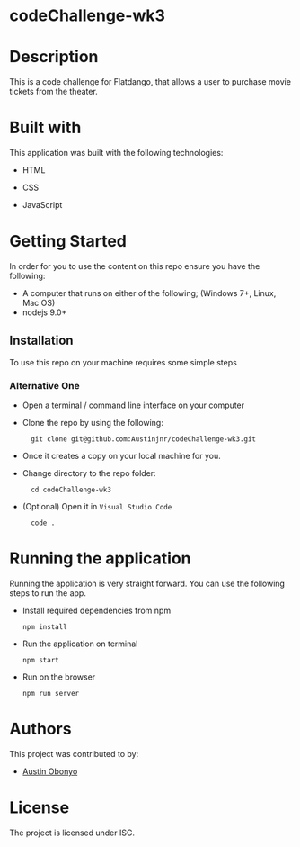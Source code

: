 # codeChallenge-wk3

# Description
This is a code challenge for Flatdango, that allows a user to purchase movie tickets from the theater.

# Built with
This application was built with the following technologies:

- HTML

- CSS

- JavaScript

# Getting Started
In order for you to use the content on this repo ensure you have the following:

- A computer that runs on either of the following; (Windows 7+, Linux, Mac OS)
- nodejs 9.0+


## Installation

To use this repo on your machine requires some simple steps

### Alternative One

- Open a terminal / command line interface on your computer
- Clone the repo by using the following:

        git clone git@github.com:Austinjnr/codeChallenge-wk3.git

- Once it creates a copy on your local machine for you.
- Change directory to the repo folder:

        cd codeChallenge-wk3

- (Optional) Open it in ``Visual Studio Code``

        code .


# Running the application

Running the application is very straight forward. You can use the following steps to run the app.

- Install required dependencies from npm

      npm install

- Run the application on terminal

      npm start

- Run on the browser

      npm run server
      

# Authors
This project was contributed to by:
- [Austin Obonyo](https://github.com/Austinjnr)

# License
The project is licensed under ISC.